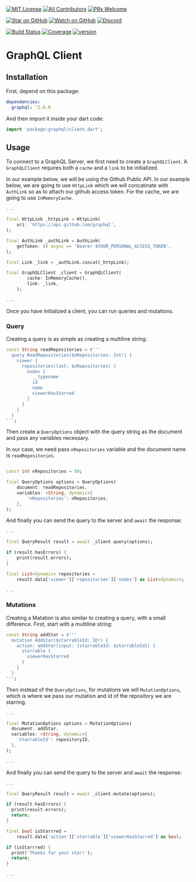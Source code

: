 [![MIT License][license-badge]][license-link]
[![All Contributors](https://img.shields.io/badge/all_contributors-31-orange.svg?style=flat-square)](#contributors)
[![PRs Welcome][prs-badge]][prs-link]

[![Star on GitHub][github-star-badge]][github-star-link]
[![Watch on GitHub][github-watch-badge]][github-watch-link]
[![Discord][discord-badge]][discord-link]

[![Build Status][build-status-badge]][build-status-link]
[![Coverage][coverage-badge]][coverage-link]
[![version][version-badge]][package-link]

# GraphQL Client

## Installation

First, depend on this package:

```yaml
dependencies:
  graphql: ^2.0.0
```

And then import it inside your dart code:

```dart
import 'package:graphql/client.dart';
```

## Usage

To connect to a GraphQL Server, we first need to create a `GraphQLClient`. A `GraphQLClient` requires both a `cache` and a `link` to be initialized.

In our example below, we will be using the Github Public API. In our example below, we are going to use `HttpLink` which we will concatinate with `AuthLink` so as to attach our github access token. For the cache, we are going to use `InMemoryCache`.

```dart
...

final HttpLink _httpLink = HttpLink(
    uri: 'https://api.github.com/graphql',
);

final AuthLink _authLink = AuthLink(
    getToken: () async => 'Bearer $YOUR_PERSONAL_ACCESS_TOKEN',
);

final Link _link = _authLink.concat(_httpLink);

final GraphQLClient _client = GraphQLClient(
        cache: InMemoryCache(),
        link: _link,
    );

...

```

Once you have initialized a client, you can run queries and mutations.

### Query

Creating a query is as simple as creating a multiline string:

```dart
const String readRepositories = r'''
  query ReadRepositories($nRepositories: Int!) {
    viewer {
      repositories(last: $nRepositories) {
        nodes {
          __typename
          id
          name
          viewerHasStarred
        }
      }
    }
  }
''';
```

Then create a `QueryOptions` object with the query string as the document and pass any variables necessary.

In our case, we need pass `nRepositories` variable and the document name is `readRepositories`.

```dart

const int nRepositories = 50;

final QueryOptions options = QueryOptions(
    document: readRepositories,
    variables: <String, dynamic>{
        'nRepositories': nRepositories,
    },
);

```

And finally you can send the query to the server and `await` the response:

```dart
...

final QueryResult result = await _client.query(options);

if (result.hasErrors) {
    print(result.errors);
}

final List<dynamic> repositories =
    result.data['viewer']['repositories']['nodes'] as List<dynamic>;

...
```

### Mutations

Creating a Matation is also similar to creating a query, with a small difference. First, start with a multiline string:

```dart
const String addStar = r'''
  mutation AddStar($starrableId: ID!) {
    action: addStar(input: {starrableId: $starrableId}) {
      starrable {
        viewerHasStarred
      }
    }
  }
''';
```

Then instead of the `QueryOptions`, for mutations we will `MutationOptions`, which is where we pass our mutation and id of the repository we are starring.

```dart
...

final MutationOptions options = MutationOptions(
  document: addStar,
  variables: <String, dynamic>{
    'starrableId': repositoryID,
  },
);

...
```

And finally you can send the query to the server and `await` the response:

```dart
...

final QueryResult result = await _client.mutate(options);

if (result.hasErrors) {
  print(result.errors);
  return;
}

final bool isStarrred =
    result.data['action']['starrable']['viewerHasStarred'] as bool;

if (isStarrred) {
  print('Thanks for your star!');
  return;
}

...
```

[build-status-badge]: https://img.shields.io/circleci/build/github/zino-app/graphql-flutter.svg?style=flat-square
[build-status-link]: https://circleci.com/gh/zino-app/graphql-flutter
[coverage-badge]: https://img.shields.io/codecov/c/github/zino-app/graphql-flutter.svg?style=flat-square
[coverage-link]: https://codecov.io/gh/zino-app/graphql-flutter
[version-badge]: https://img.shields.io/pub/v/graphql_flutter.svg?style=flat-square
[package-link]: https://pub.dartlang.org/packages/graphql/versions
[license-badge]: https://img.shields.io/github/license/zino-app/graphql-flutter.svg?style=flat-square
[license-link]: https://github.com/zino-app/graphql-flutter/blob/master/LICENSE
[prs-badge]: https://img.shields.io/badge/PRs-welcome-brightgreen.svg?style=flat-square
[prs-link]: http://makeapullrequest.com
[github-watch-badge]: https://img.shields.io/github/watchers/zino-app/graphql-flutter.svg?style=flat-square&logo=github&logoColor=ffffff
[github-watch-link]: https://github.com/zino-app/graphql-flutter/watchers
[github-star-badge]: https://img.shields.io/github/stars/zino-app/graphql-flutter.svg?style=flat-square&logo=github&logoColor=ffffff
[github-star-link]: https://github.com/zino-app/graphql-flutter/stargazers
[discord-badge]: https://img.shields.io/discord/559455668810153989.svg?style=flat-square&logo=discord&logoColor=ffffff
[discord-link]: https://discord.gg/tXTtBfC
